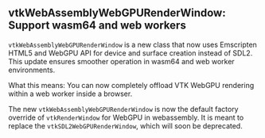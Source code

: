 ## vtkWebAssemblyWebGPURenderWindow: Support wasm64 and web workers

`vtkWebAssemblyWebGPURenderWindow` is a new class that now uses Emscripten HTML5 and WebGPU API for device and surface creation instead of SDL2. This update ensures smoother operation in wasm64 and web worker environments.

What this means: You can now completely offload VTK WebGPU rendering within a web worker inside a browser.

The new `vtkWebAssemblyWebGPURenderWindow` is now the default factory override
of `vtkRenderWindow` for WebGPU in webassembly. It is meant to replace the `vtkSDL2WebGPURenderWindow`, which will soon be deprecated.
